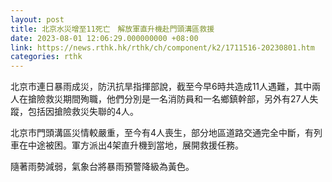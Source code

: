 ```yaml
---
layout: post
title: 北京水災增至11死亡　解放軍直升機赴門頭溝區救援
date: 2023-08-01 12:06:29.000000000 +08:00
link: https://news.rthk.hk/rthk/ch/component/k2/1711516-20230801.htm
categories: rthk
---
```


北京市連日暴雨成災，防汛抗旱指揮部說，截至今早6時共造成11人遇難，其中兩人在搶險救災期間殉職，他們分別是一名消防員和一名鄉鎮幹部，另外有27人失蹤，包括因搶險救災失聯的4人。

北京市門頭溝區災情較嚴重，至今有4人喪生，部分地區道路交通完全中斷，有列車在中途被困。軍方派出4架直升機到當地，展開救援任務。

隨著雨勢減弱，氣象台將暴雨預警降級為黃色。
